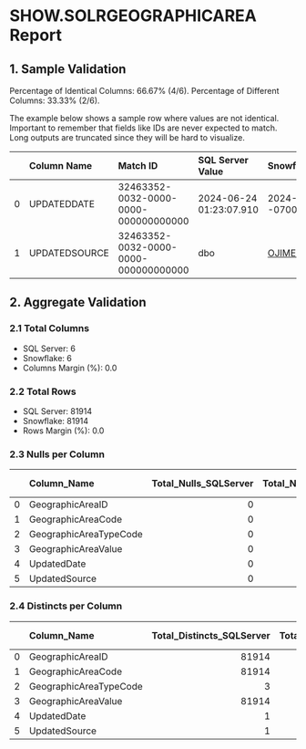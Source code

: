 # SHOW.SOLRGEOGRAPHICAREA Report

## 1. Sample Validation

Percentage of Identical Columns: 66.67% (4/6).
Percentage of Different Columns: 33.33% (2/6).

The example below shows a sample row where values are not identical. Important to remember that fields like IDs are never expected to match. Long outputs are truncated since they will be hard to visualize.

|    | Column Name   | Match ID                             | SQL Server Value        | Snowflake Value               |
|---:|:--------------|:-------------------------------------|:------------------------|:------------------------------|
|  0 | UPDATEDDATE   | 32463352-0032-0000-0000-000000000000 | 2024-06-24 01:23:07.910 | 2024-06-24 07:49:28.329 -0700 |
|  1 | UPDATEDSOURCE | 32463352-0032-0000-0000-000000000000 | dbo                     | OJIMENEZ@RVOHEALTH.COM        |

## 2. Aggregate Validation

### 2.1 Total Columns
- SQL Server: 6
- Snowflake: 6
- Columns Margin (%): 0.0

### 2.2 Total Rows
- SQL Server: 81914
- Snowflake: 81914
- Rows Margin (%): 0.0

### 2.3 Nulls per Column
|    | Column_Name            |   Total_Nulls_SQLServer |   Total_Nulls_Snowflake |   Margin (%) |
|---:|:-----------------------|------------------------:|------------------------:|-------------:|
|  0 | GeographicAreaID       |                       0 |                       0 |            0 |
|  1 | GeographicAreaCode     |                       0 |                       0 |            0 |
|  2 | GeographicAreaTypeCode |                       0 |                       0 |            0 |
|  3 | GeographicAreaValue    |                       0 |                       0 |            0 |
|  4 | UpdatedDate            |                       0 |                       0 |            0 |
|  5 | UpdatedSource          |                       0 |                       0 |            0 |

### 2.4 Distincts per Column
|    | Column_Name            |   Total_Distincts_SQLServer |   Total_Distincts_Snowflake |   Margin (%) |
|---:|:-----------------------|----------------------------:|----------------------------:|-------------:|
|  0 | GeographicAreaID       |                       81914 |                       81914 |            0 |
|  1 | GeographicAreaCode     |                       81914 |                       81914 |            0 |
|  2 | GeographicAreaTypeCode |                           3 |                           3 |            0 |
|  3 | GeographicAreaValue    |                       81914 |                       81914 |            0 |
|  4 | UpdatedDate            |                           1 |                           1 |            0 |
|  5 | UpdatedSource          |                           1 |                           1 |            0 |